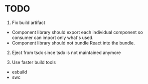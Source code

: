 # TODO

1. Fix build artifact

- Component library should export each individual component so consumer can import only what's used.
- Component library should not bundle React into the bundle.

2. Eject from tsdx since tsdx is not maintained anymore

3. Use faster build tools

- esbuild
- swc
